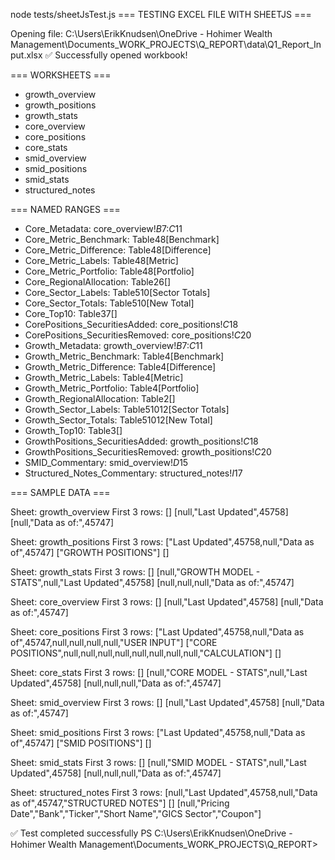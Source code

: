 node tests/sheetJsTest.js
=== TESTING EXCEL FILE WITH SHEETJS ===

Opening file: C:\Users\ErikKnudsen\OneDrive - Hohimer Wealth Management\Documents\_WORK_PROJECTS\Q_REPORT\data\Q1_Report_Input.xlsx
✅ Successfully opened workbook!

=== WORKSHEETS ===
- growth_overview
- growth_positions
- growth_stats
- core_overview
- core_positions
- core_stats
- smid_overview
- smid_positions
- smid_stats
- structured_notes

=== NAMED RANGES ===
- Core_Metadata: core_overview!$B$7:$C$11
- Core_Metric_Benchmark: Table48[Benchmark]
- Core_Metric_Difference: Table48[Difference]
- Core_Metric_Labels: Table48[Metric]
- Core_Metric_Portfolio: Table48[Portfolio]
- Core_RegionalAllocation: Table26[]
- Core_Sector_Labels: Table510[Sector Totals]
- Core_Sector_Totals: Table510[New Total]
- Core_Top10: Table37[]
- CorePositions_SecuritiesAdded: core_positions!$C$18
- CorePositions_SecuritiesRemoved: core_positions!$C$20
- Growth_Metadata: growth_overview!$B$7:$C$11
- Growth_Metric_Benchmark: Table4[Benchmark]
- Growth_Metric_Difference: Table4[Difference]
- Growth_Metric_Labels: Table4[Metric]
- Growth_Metric_Portfolio: Table4[Portfolio]
- Growth_RegionalAllocation: Table2[]
- Growth_Sector_Labels: Table51012[Sector Totals]
- Growth_Sector_Totals: Table51012[New Total]
- Growth_Top10: Table3[]
- GrowthPositions_SecuritiesAdded: growth_positions!$C$18
- GrowthPositions_SecuritiesRemoved: growth_positions!$C$20
- SMID_Commentary: smid_overview!$D$15
- Structured_Notes_Commentary: structured_notes!$I$17

=== SAMPLE DATA ===

Sheet: growth_overview
First 3 rows:
  []
  [null,"Last Updated",45758]
  [null,"Data as of:",45747]

Sheet: growth_positions
First 3 rows:
  ["Last Updated",45758,null,"Data as of",45747]
  ["GROWTH POSITIONS"]
  []

Sheet: growth_stats
First 3 rows:
  []
  [null,"GROWTH MODEL - STATS",null,"Last Updated",45758]
  [null,null,null,"Data as of:",45747]

Sheet: core_overview
First 3 rows:
  []
  [null,"Last Updated",45758]
  [null,"Data as of:",45747]

Sheet: core_positions
First 3 rows:
  ["Last Updated",45758,null,"Data as of",45747,null,null,null,null,"USER INPUT"]
  ["CORE POSITIONS",null,null,null,null,null,null,null,null,"CALCULATION"]
  []

Sheet: core_stats
First 3 rows:
  []
  [null,"CORE MODEL - STATS",null,"Last Updated",45758]
  [null,null,null,"Data as of:",45747]

Sheet: smid_overview
First 3 rows:
  []
  [null,"Last Updated",45758]
  [null,"Data as of:",45747]

Sheet: smid_positions
First 3 rows:
  ["Last Updated",45758,null,"Data as of",45747]
  ["SMID POSITIONS"]
  []

Sheet: smid_stats
First 3 rows:
  []
  [null,"SMID MODEL - STATS",null,"Last Updated",45758]
  [null,null,null,"Data as of:",45747]

Sheet: structured_notes
First 3 rows:
  [null,"Last Updated",45758,null,"Data as of",45747,"STRUCTURED NOTES"]
  []
  [null,"Pricing Date","Bank","Ticker","Short Name","GICS Sector","Coupon"]

✅ Test completed successfully
PS C:\Users\ErikKnudsen\OneDrive - Hohimer Wealth Management\Documents\_WORK_PROJECTS\Q_REPORT> 